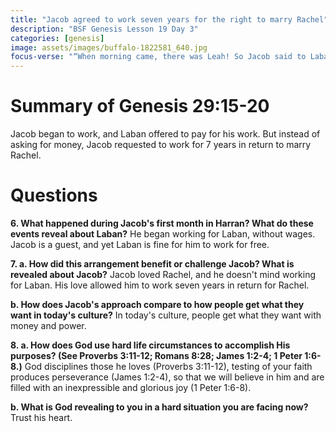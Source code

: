 ```yaml
---
title: "Jacob agreed to work seven years for the right to marry Rachel"
description: "BSF Genesis Lesson 19 Day 3"
categories: [genesis]
image: assets/images/buffalo-1822581_640.jpg
focus-verse: "“When morning came, there was Leah! So Jacob said to Laban, ‘What is this you have done to me? I served you for Rachel, didn’t I? Why have you deceived me?’ ” – Genesis 29:25"
---
```


# Summary of Genesis 29:15-20

Jacob began to work, and Laban offered to pay for his work. But instead of asking for money, Jacob requested to work for 7 years in return to marry Rachel. 

# Questions

**6. What happened during Jacob's first month in Harran? What do these events reveal about Laban?** He began working for Laban, without wages. Jacob is a guest, and yet Laban is fine for him to work for free.

**7. a. How did this arrangement benefit or challenge Jacob? What is revealed about Jacob?** Jacob loved Rachel, and he doesn't mind working for Laban. His love allowed him to work seven years in return for Rachel.

**b. How does Jacob's approach compare to how people get what they want in today's culture?** In today's culture, people get what they want with money and power.

**8. a. How does God use hard life circumstances to accomplish His purposes? (See Proverbs 3:11-12; Romans 8:28; James 1:2-4; 1 Peter 1:6-8.)** God disciplines those he loves (Proverbs 3:11-12), testing of your faith produces perseverance (James 1:2-4), so that we will believe in him and are filled with an inexpressible and glorious joy (1 Peter 1:6-8).

**b. What is God revealing to you in a hard situation you are facing now?** Trust his heart.
